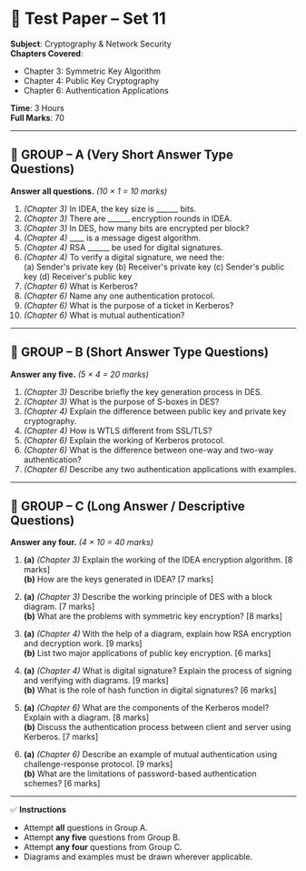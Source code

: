 # 📘 Test Paper – Set  11
**Subject**: Cryptography & Network Security  
**Chapters Covered**:  
- Chapter 3: Symmetric Key Algorithm  
- Chapter 4: Public Key Cryptography  
- Chapter 6: Authentication Applications  

**Time**: 3 Hours  
**Full Marks**: 70  

---

## 🔹 GROUP – A (Very Short Answer Type Questions)  
**Answer all questions.** *(10 × 1 = 10 marks)*

1. *(Chapter 3)* In IDEA, the key size is ______ bits.  
2. *(Chapter 3)* There are ______ encryption rounds in IDEA.  
3. *(Chapter 3)* In DES, how many bits are encrypted per block?  
4. *(Chapter 4)* ____ is a message digest algorithm.  
5. *(Chapter 4)* RSA ______ be used for digital signatures.  
6. *(Chapter 4)* To verify a digital signature, we need the:  
   (a) Sender's private key (b) Receiver's private key (c) Sender's public key (d) Receiver's public key  
7. *(Chapter 6)* What is Kerberos?  
8. *(Chapter 6)* Name any one authentication protocol.  
9. *(Chapter 6)* What is the purpose of a ticket in Kerberos?  
10. *(Chapter 6)* What is mutual authentication?

---

## 🔹 GROUP – B (Short Answer Type Questions)  
**Answer any five.** *(5 × 4 = 20 marks)*

1. *(Chapter 3)* Describe briefly the key generation process in DES.  
2. *(Chapter 3)* What is the purpose of S-boxes in DES?  
3. *(Chapter 4)* Explain the difference between public key and private key cryptography.  
4. *(Chapter 4)* How is WTLS different from SSL/TLS?  
5. *(Chapter 6)* Explain the working of Kerberos protocol.  
6. *(Chapter 6)* What is the difference between one-way and two-way authentication?  
7. *(Chapter 6)* Describe any two authentication applications with examples.

---

## 🔹 GROUP – C (Long Answer / Descriptive Questions)  
**Answer any four.** *(4 × 10 = 40 marks)*

1. **(a)** *(Chapter 3)* Explain the working of the IDEA encryption algorithm. [8 marks]  
   **(b)** How are the keys generated in IDEA? [7 marks]  

2. **(a)** *(Chapter 3)* Describe the working principle of DES with a block diagram. [7 marks]  
   **(b)** What are the problems with symmetric key encryption? [8 marks]  

3. **(a)** *(Chapter 4)* With the help of a diagram, explain how RSA encryption and decryption work. [9 marks]  
   **(b)** List two major applications of public key encryption. [6 marks]  

4. **(a)** *(Chapter 4)* What is digital signature? Explain the process of signing and verifying with diagrams. [9 marks]  
   **(b)** What is the role of hash function in digital signatures? [6 marks]  

5. **(a)** *(Chapter 6)* What are the components of the Kerberos model? Explain with a diagram. [8 marks]  
   **(b)** Discuss the authentication process between client and server using Kerberos. [7 marks]  

6. **(a)** *(Chapter 6)* Describe an example of mutual authentication using challenge-response protocol. [9 marks]  
   **(b)** What are the limitations of password-based authentication schemes? [6 marks]  

---

✅ **Instructions**  
- Attempt **all** questions in Group A.  
- Attempt **any five** questions from Group B.  
- Attempt **any four** questions from Group C.  
- Diagrams and examples must be drawn wherever applicable.  
